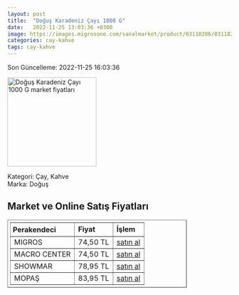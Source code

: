 ```yaml
---
layout: post
title:  "Doğuş Karadeniz Çayı 1000 G"
date:   2022-11-25 13:03:36 +0300
image: https://images.migrosone.com/sanalmarket/product/03118206/03118206-d16a73-1650x1650.jpg
categories: cay-kahve
tags: cay-kahve
---
```


Son Güncelleme: 2022-11-25 16:03:36

<img src="https://images.migrosone.com/sanalmarket/product/03118206/03118206-d16a73-1650x1650.jpg" width="200" alt="Doğuş Karadeniz Çayı 1000 G market fiyatları" />

Kategori: Çay, Kahve
<br />
Marka: Doğuş

<h2>Market ve Online Satış Fiyatları</h2>

<table border="1" style="padding: 5px;width:80%;">
  <tr>
    <td style="padding: 5px;"><strong>Perakendeci</strong></td>
    <td><strong>Fiyat</strong></td>
    <td><strong>İşlem</strong></td>
  </tr>
  <tr>
              <td title="Migros">MIGROS</td>
              <td>74,50 TL</td>
              <td><a title="Migros" target="_blank" href="https://www.migros.com.tr/dogus-karadeniz-cayi-1000-g-p-2f947e">satın al</a></td>
            </tr><tr>
              <td title="Macro Center">MACRO CENTER</td>
              <td>74,50 TL</td>
              <td><a title="Macro Center" target="_blank" href="https://www.macrocenter.com.tr/dogus-karadeniz-cayi-1000-g-p-2f947e">satın al</a></td>
            </tr><tr>
              <td title="Showmar">SHOWMAR</td>
              <td>78,95 TL</td>
              <td><a title="Showmar" target="_blank" href="https://www.showmar.com.tr/urun/dogus-cay-karadeniz-1000gr">satın al</a></td>
            </tr><tr>
              <td title="Mopaş">MOPAŞ</td>
              <td>83,95 TL</td>
              <td><a title="Mopaş" target="_blank" href="https://mopas.com.tr/dogus-filiz-cay-siyah-1000-gr/p/77416">satın al</a></td>
            </tr>
</table>
